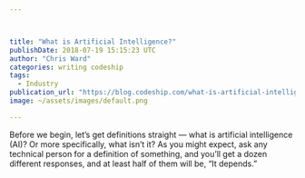 ```yaml
---



title: "What is Artificial Intelligence?"
publishDate: 2018-07-19 15:15:23 UTC
author: "Chris Ward"
categories: writing codeship
tags:
  - Industry
publication_url: "https://blog.codeship.com/what-is-artificial-intelligence/"
image: ~/assets/images/default.png

---
```

Before we begin, let’s get definitions straight — what is artificial intelligence (AI)? Or more specifically, what isn’t it? As you might expect, ask any technical person for a definition of something, and you’ll get a dozen different responses, and at least half of them will be, “It depends.”

